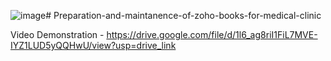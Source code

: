 ![image](https://github.com/A9488/Preparation-and-maintanence-of-zoho-books-for-medical-clinic/assets/148631272/146cf13b-f70e-4375-99f1-d3bfdfa1eb6a)# Preparation-and-maintanence-of-zoho-books-for-medical-clinic


Video Demonstration  -  https://drive.google.com/file/d/1l6_ag8riI1FiL7MVE-IYZ1LUD5yQQHwU/view?usp=drive_link
